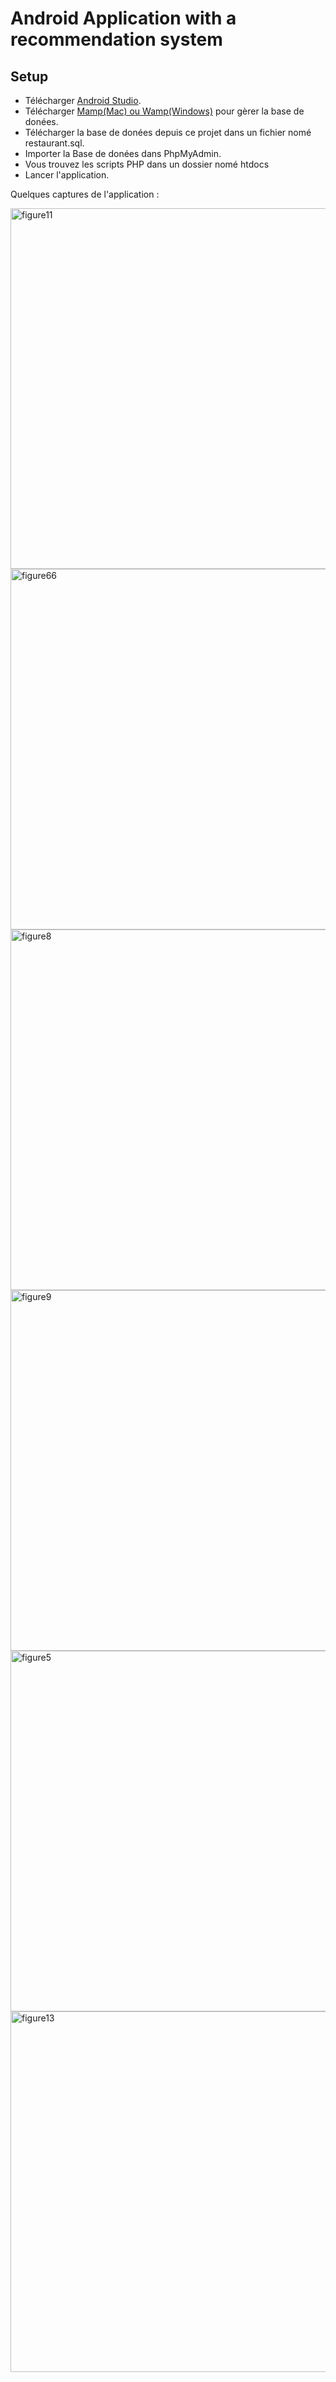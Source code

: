 # Android Application with a recommendation system


## Setup

* Télécharger [Android Studio](https://android-studio.fr.uptodown.com/windows).      
* Télécharger [Mamp(Mac) ou Wamp(Windows)](https://www.mamp.info/fr/downloads/) pour gèrer la base de donées.     
* Télécharger la base de donées depuis ce projet dans un fichier nomé restaurant.sql.   
* Importer la Base de donées dans PhpMyAdmin. 
* Vous trouvez les scripts PHP dans un dossier nomé htdocs
* Lancer l'application. 

Quelques captures de l'application :

<img width="577" alt="figure11" src="https://user-images.githubusercontent.com/56236244/81026649-b8703a00-8e72-11ea-9a7b-e0ead1bc5c70.png">
<img width="577" alt="figure66" src="https://user-images.githubusercontent.com/56236244/81026704-e05f9d80-8e72-11ea-988f-4494e9e5447a.png">
<img width="577" alt="figure8" src="https://user-images.githubusercontent.com/56236244/81026623-a42c3d00-8e72-11ea-88bc-7217b00e0a9b.png">
<img width="577" alt="figure9" src="https://user-images.githubusercontent.com/56236244/81026681-cf169100-8e72-11ea-937f-0cd8ba858eb3.png">
<img width="577" alt="figure5" src="https://user-images.githubusercontent.com/56236244/81026716-eeadb980-8e72-11ea-9256-77d7ea0c075e.png">
<img width="577" alt="figure13" src="https://user-images.githubusercontent.com/56236244/81026742-038a4d00-8e73-11ea-93fa-a7997748dadd.png">
